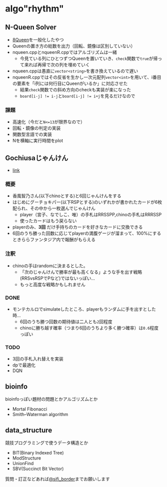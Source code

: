 # algo"rhythm"
## N-Queen Solver
- [8Queen](https://ja.wikipedia.org/wiki/エイト・クイーン)を一般化したやつ
- Queenの置き方の総数を出力（回転、鏡像は区別していない）
- nqueen.cppとnqueenR.cppではアルゴリズムは一緒
  - 今見ている列にひとつずつQueenを置いていき、`check`関数で`true`が帰って来れば再帰で次の列を埋めていく
- nqueen.cppは愚直に`vector<string>`を書き換えているので遅い
- nqueenR.cppではその反省を生かし一次元配列`vector<int>`を用いて、i番目の要素を「i列には何行目にQueenがいるか」に対応させた
  - 結果`check`関数での斜め方向のcheckも実装が楽になった
  - `board[i-j] != i-j`と`board[i-j] != i+j`を見るだけなので
### 課題
- 高速化（今だと`N<=13`が限界なので）
- 回転・鏡像の判定の実装
- 関数型言語での実装
- Nを横軸に実行時間をplot

## Gochiusaじゃんけん
- [link](https://jyanken.kirarafantasia.com/game)
### 概要
- 香風智乃さん(以下chinoとする)と6回じゃんけんをする
- はじめにグーチョキパー(以下RSPとする)のいずれかが書かれたカードが6枚配られ、その中から一枚選んでじゃんけん
	- player（宮子、なでしこ、唯）の手札はRRSSPP,chinoの手札はRRRSSP
	- 使ったカードはもう戻らない
- playerのみ、**3回** だけ手持ちのカードを好きなカードに交換できる
- 6回のうち勝った回数に応じてplayerの満腹ゲージが溜まって、100%にするときららファンタジア内で報酬がもらえる
### 注釈
- chinoの手はrandomに決まるとした。
	- 「次のじゃんけんで勝率が最も高くなる」ような手を出す戦略(RRSvsRSPでPなど)ではないっぽい...
	- もっと高度な戦略かもしれません
### DONE
- モンテカルロでsimulateしたところ、playerもランダムに手を出すとした時...
	- 6回のうち勝つ回数の期待値は二人とも`2`回程度
	- chinoに勝ち越す確率（つまり6回のうちより多く勝つ確率）は`0.6`程度っぽい
### TODO
- 3回の手札入れ替えを実装
- dpで最適化
- DQN

## bioinfo
bioinfoっぽい題材の問題とかアルゴリズムとか
- Mortal Fibonacci
- Smith–Waterman algorithm

## data_structure
競技プログラミングで使うデータ構造とか
- BIT(Binary Indexed Tree)
- ModStructure
- UnionFind
- SBV(Succinct Bit Vector)


質問・訂正などあれば[@sifi_border](https://twitter.com/sifi_border)までお願いします
